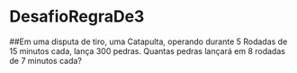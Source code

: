 # DesafioRegraDe3
 ##Em uma disputa de tiro, uma Catapulta, operando durante 5 Rodadas de 15 minutos cada, lança 300 pedras. Quantas pedras lançará em 8 rodadas de 7 minutos cada?
